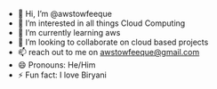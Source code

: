 - 👋 Hi, I’m @awstowfeeque
- 👀 I’m interested in all things Cloud Computing
- 🌱 I’m currently learning aws
- 💞️ I’m looking to collaborate on cloud based projects
- 📫 reach out to me on awstowfeeque@gmail.com
- 😄 Pronouns: He/Him
- ⚡ Fun fact: I love Biryani

<!---
awstowfeeque/awstowfeeque is a ✨ special ✨ repository because its `README.md` (this file) appears on your GitHub profile.
You can click the Preview link to take a look at your changes.
--->
